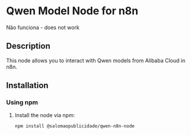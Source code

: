 # Qwen Model Node for n8n
Não funciona - does not work

## Description
This node allows you to interact with Qwen models from Alibaba Cloud in n8n.

## Installation

### Using npm

1. Install the node via npm:
   ```bash
   npm install @salomaopublicidade/qwen-n8n-node
